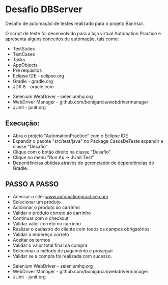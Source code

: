 # Desafio DBServer
Desafio de automação de testes realizado para o projeto Banrisul.

O script de teste foi desenvolvido para a loja virtual Automation Practice e apresenta alguns conceitos de automação, tais como:

<!--ts-->
* TestSuites
* TestCases
* Tasks
* AppObjects
* Pré requisitos
* Eclipse IDE - eclipse.org
* Gradle - gradle.org
* JDK 8 - oracle.com
<!--te-->

* Selenium WebDriver - seleniumhq.org
* WebDriver Manager - github.com/bonigarcia/webdrivermanager
* JUnit - junit.org

## Execução:
<!--ts-->
* Abra o projeto "AutomationPractice" com o Eclipse IDE
* Expandir o pacote "src/test/java" no Package CasosDeTeste expandir a classe "Desafio"
* Clique com o botão direito na classe "Desafio"
* Clique no menu "Run As -> JUnit Test"
* Dependências obtidas através do gerenciador de dependências do Gradle.
<!--te-->

## PASSO A PASSO
<!--ts-->
* Acessar o site: www.automationpractice.com
* Selecionar um produto
* Adicionar o produto ao carrinho
* Validar o produto correto ao carrinho
* Continuar com o checkout
* Validar valor correto no carrinho
* Realizar o cadastro do cliente com todos os campos obrigatórios
* Validar o endereço correto
* Aceitar os termos
* Validar o valor total final da compra
* Selecionar o método de pagamento e proseguir
* Validar se a compra foi realizada com sucesso.
<!--te-->



* Selenium WebDriver - seleniumhq.org
* WebDriver Manager - github.com/bonigarcia/webdrivermanager
* JUnit - junit.org
